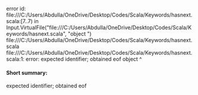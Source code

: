 error id: file:///C:/Users/Abdulla/OneDrive/Desktop/Codes/Scala/Keywords/hasnext.scala:[7..7) in Input.VirtualFile("file:///C:/Users/Abdulla/OneDrive/Desktop/Codes/Scala/Keywords/hasnext.scala", "object ")
file:///C:/Users/Abdulla/OneDrive/Desktop/Codes/Scala/Keywords/hasnext.scala
file:///C:/Users/Abdulla/OneDrive/Desktop/Codes/Scala/Keywords/hasnext.scala:1: error: expected identifier; obtained eof
object 
       ^
#### Short summary: 

expected identifier; obtained eof